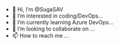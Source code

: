 - 👋 Hi, I’m @SugaSAV
- 👀 I’m interested in coding/DevOps...
- 🌱 I’m currently learning Azure DevOps...
- 💞️ I’m looking to collaborate on ...
- 📫 How to reach me ...

<!---
DevOps Learning is a ✨ special ✨ repository because its `README.md` (this file) appears on your GitHub profile.
You can click the Preview link to take a look at your changes.
--->
